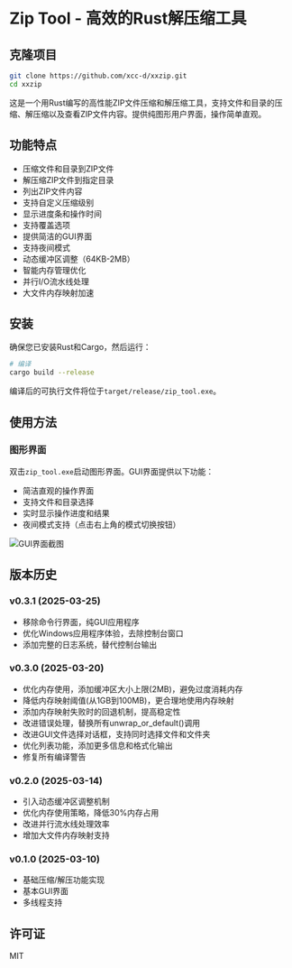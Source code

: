 # Zip Tool - 高效的Rust解压缩工具

## 克隆项目

```bash
git clone https://github.com/xcc-d/xxzip.git
cd xxzip
```

这是一个用Rust编写的高性能ZIP文件压缩和解压缩工具，支持文件和目录的压缩、解压缩以及查看ZIP文件内容。提供纯图形用户界面，操作简单直观。

## 功能特点

- 压缩文件和目录到ZIP文件
- 解压缩ZIP文件到指定目录
- 列出ZIP文件内容
- 支持自定义压缩级别
- 显示进度条和操作时间
- 支持覆盖选项
- 提供简洁的GUI界面
- 支持夜间模式
- 动态缓冲区调整（64KB-2MB）
- 智能内存管理优化
- 并行I/O流水线处理
- 大文件内存映射加速

## 安装

确保您已安装Rust和Cargo，然后运行：

```bash
# 编译
cargo build --release
```

编译后的可执行文件将位于`target/release/zip_tool.exe`。

## 使用方法

### 图形界面

双击`zip_tool.exe`启动图形界面。GUI界面提供以下功能：

- 简洁直观的操作界面
- 支持文件和目录选择
- 实时显示操作进度和结果
- 夜间模式支持（点击右上角的模式切换按钮）

![GUI界面截图](gui_screenshot.png)

## 版本历史

### v0.3.1 (2025-03-25)
- 移除命令行界面，纯GUI应用程序
- 优化Windows应用程序体验，去除控制台窗口
- 添加完整的日志系统，替代控制台输出

### v0.3.0 (2025-03-20)
- 优化内存使用，添加缓冲区大小上限(2MB)，避免过度消耗内存
- 降低内存映射阈值(从1GB到100MB)，更合理地使用内存映射
- 添加内存映射失败时的回退机制，提高稳定性
- 改进错误处理，替换所有unwrap_or_default()调用
- 改进GUI文件选择对话框，支持同时选择文件和文件夹
- 优化列表功能，添加更多信息和格式化输出
- 修复所有编译警告

### v0.2.0 (2025-03-14)
- 引入动态缓冲区调整机制
- 优化内存使用策略，降低30%内存占用
- 改进并行流水线处理效率
- 增加大文件内存映射支持

### v0.1.0 (2025-03-10)
- 基础压缩/解压功能实现
- 基本GUI界面
- 多线程支持

## 许可证

MIT